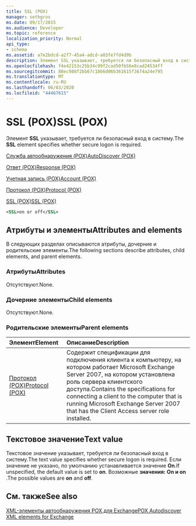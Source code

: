 ```yaml
---
title: SSL (POX)
manager: sethgros
ms.date: 09/17/2015
ms.audience: Developer
ms.topic: reference
localization_priority: Normal
api_type:
- schema
ms.assetid: a7e2bdcd-a2f7-45a4-adcd-a03fe7fd4d9b
description: Элемент SSL указывает, требуется ли безопасный вход в систему.
ms.openlocfilehash: f4e42153c25b34c99f2cad50fb56e8cad24534ff
ms.sourcegitcommit: 88ec988f2bb67c1866d06b361615f3674a24e795
ms.translationtype: MT
ms.contentlocale: ru-RU
ms.lasthandoff: 06/03/2020
ms.locfileid: "44467615"
---
```

# <a name="ssl-pox"></a><span data-ttu-id="6adea-103">SSL (POX)</span><span class="sxs-lookup"><span data-stu-id="6adea-103">SSL (POX)</span></span>

<span data-ttu-id="6adea-104">Элемент **SSL** указывает, требуется ли безопасный вход в систему.</span><span class="sxs-lookup"><span data-stu-id="6adea-104">The **SSL** element specifies whether secure logon is required.</span></span> 
  
[<span data-ttu-id="6adea-105">Служба автообнаружения (POX)</span><span class="sxs-lookup"><span data-stu-id="6adea-105">AutoDiscover (POX)</span></span>](autodiscover-pox.md)
  
[<span data-ttu-id="6adea-106">Ответ (POX)</span><span class="sxs-lookup"><span data-stu-id="6adea-106">Response (POX)</span></span>](response-pox.md)
  
[<span data-ttu-id="6adea-107">Учетная запись (POX)</span><span class="sxs-lookup"><span data-stu-id="6adea-107">Account (POX)</span></span>](account-pox.md)
  
[<span data-ttu-id="6adea-108">Протокол (POX)</span><span class="sxs-lookup"><span data-stu-id="6adea-108">Protocol (POX)</span></span>](protocol-pox.md)
  
[<span data-ttu-id="6adea-109">SSL (POX)</span><span class="sxs-lookup"><span data-stu-id="6adea-109">SSL (POX)</span></span>](ssl-pox.md)
  
```xml
<SSL>on or off</SSL>
```

## <a name="attributes-and-elements"></a><span data-ttu-id="6adea-110">Атрибуты и элементы</span><span class="sxs-lookup"><span data-stu-id="6adea-110">Attributes and elements</span></span>

<span data-ttu-id="6adea-111">В следующих разделах описываются атрибуты, дочерние и родительские элементы.</span><span class="sxs-lookup"><span data-stu-id="6adea-111">The following sections describe attributes, child elements, and parent elements.</span></span>
  
### <a name="attributes"></a><span data-ttu-id="6adea-112">Атрибуты</span><span class="sxs-lookup"><span data-stu-id="6adea-112">Attributes</span></span>

<span data-ttu-id="6adea-113">Отсутствуют.</span><span class="sxs-lookup"><span data-stu-id="6adea-113">None.</span></span>
  
### <a name="child-elements"></a><span data-ttu-id="6adea-114">Дочерние элементы</span><span class="sxs-lookup"><span data-stu-id="6adea-114">Child elements</span></span>

<span data-ttu-id="6adea-115">Отсутствуют.</span><span class="sxs-lookup"><span data-stu-id="6adea-115">None.</span></span>
  
### <a name="parent-elements"></a><span data-ttu-id="6adea-116">Родительские элементы</span><span class="sxs-lookup"><span data-stu-id="6adea-116">Parent elements</span></span>

|<span data-ttu-id="6adea-117">**Элемент**</span><span class="sxs-lookup"><span data-stu-id="6adea-117">**Element**</span></span>|<span data-ttu-id="6adea-118">**Описание**</span><span class="sxs-lookup"><span data-stu-id="6adea-118">**Description**</span></span>|
|:-----|:-----|
|[<span data-ttu-id="6adea-119">Протокол (POX)</span><span class="sxs-lookup"><span data-stu-id="6adea-119">Protocol (POX)</span></span>](protocol-pox.md) <br/> |<span data-ttu-id="6adea-120">Содержит спецификации для подключения клиента к компьютеру, на котором работает Microsoft Exchange Server 2007, на котором установлена роль сервера клиентского доступа.</span><span class="sxs-lookup"><span data-stu-id="6adea-120">Contains the specifications for connecting a client to the computer that is running Microsoft Exchange Server 2007 that has the Client Access server role installed.</span></span>  <br/> |
   
## <a name="text-value"></a><span data-ttu-id="6adea-121">Текстовое значение</span><span class="sxs-lookup"><span data-stu-id="6adea-121">Text value</span></span>

<span data-ttu-id="6adea-122">Текстовое значение указывает, требуется ли безопасный вход в систему.</span><span class="sxs-lookup"><span data-stu-id="6adea-122">The text value specifies whether secure logon is required.</span></span> <span data-ttu-id="6adea-123">Если значение не указано, по умолчанию устанавливается значение **On**.</span><span class="sxs-lookup"><span data-stu-id="6adea-123">If unspecified, the default value is set to **on**.</span></span> <span data-ttu-id="6adea-124">Возможные **значения:** **On и on** .</span><span class="sxs-lookup"><span data-stu-id="6adea-124">The possible values are **on** and **off**.</span></span>
  
## <a name="see-also"></a><span data-ttu-id="6adea-125">См. также</span><span class="sxs-lookup"><span data-stu-id="6adea-125">See also</span></span>



[<span data-ttu-id="6adea-126">XML-элементы автообнаружения POX для Exchange</span><span class="sxs-lookup"><span data-stu-id="6adea-126">POX Autodiscover XML elements for Exchange</span></span>](pox-autodiscover-xml-elements-for-exchange.md)

